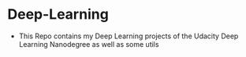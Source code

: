 # Deep-Learning
+ This Repo contains my Deep Learning projects of the Udacity Deep Learning Nanodegree as well as some utils 
